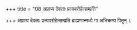 +++
title = "08 अप्राप्य देवताः प्रत्यवरोहेत्सम्प्रति"

+++
अप्राप्य देवताः प्रत्यवरोहेत्सम्प्रति ब्राह्मणान्मध्ये गा अभिक्रम्य पितॄन् ८